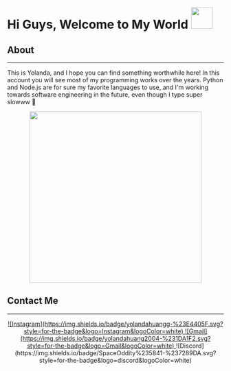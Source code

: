 
  
  <h1> Hi Guys, Welcome to My World <img src="https://i.pinimg.com/originals/de/68/bc/de68bcd3cec52fc34109b643fbc96949.gif" width="50px"> </h1>
  </div>

  ## About
  -------------------
  This is Yolanda, and I hope you can find something worthwhile here! In this account you will see most of my programming works over the years. Python and Node.js are for sure my favorite languages to use, and I'm working towards software engineering in the future, even though I type super slowww 🤫 
  
  </div>

  <p align="center">
  <img src="https://media3.giphy.com/media/U8wCBLhkjNknS/giphy.gif" width="400px"> </h1>
  </p>

  ## Contact Me
  -------------------

  <p align="center">
  <a href="https://www.instagram.com/yolandahuangg//">![Instagram](https://img.shields.io/badge/yolandahuangg-%23E4405F.svg?style=for-the-badge&logo=Instagram&logoColor=white) </a>
  <a href="mailto:yolandahuang2004@gmail.com">![Gmail](https://img.shields.io/badge/yolandahuang2004-%231DA1F2.svg?style=for-the-badge&logo=Gmail&logoColor=white) </a> 
  ![Discord](https://img.shields.io/badge/SpaceOddity%235841-%237289DA.svg?style=for-the-badge&logo=discord&logoColor=white) 
  </p>
